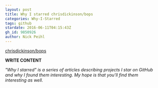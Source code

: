```yaml
---
layout: post
title: Why I starred chrisdickinson/bops
categories: Why-I-Starred
tags: github
stardate: 2016-06-11T04:15:43Z
gh_id: 9850926
author: Nick Peihl
---
```


[chrisdickinson/bops](https://github.com/chrisdickinson/bops)

**WRITE CONTENT**

*"Why I starred" is a series of articles describing projects I star on GitHub and why I found them interesting. My hope is that you'll find them interesting as well.*

